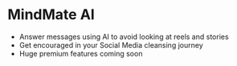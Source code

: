 # MindMate AI

- Answer messages using AI to avoid looking at reels and stories
- Get encouraged in your Social Media cleansing journey
- Huge premium features coming soon
